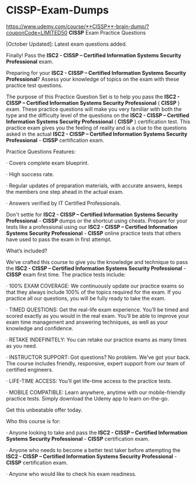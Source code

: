 # **CISSP**-Exam-Dumps
https://www.udemy.com/course/**CISSP**-brain-dump/?couponCode=LIMITED50
**CISSP** Exam Practice Questions


[October Updated]: Latest exam questions added.

Finally! Pass the **ISC2 - **CISSP** – Certified Information Systems Security Professional** exam.

Preparing for your **ISC2 - **CISSP** – Certified Information Systems Security Professional**? Assess your knowledge of topics on the exam with these practice test questions.

The purpose of this Practice Question Set is to help you pass the **ISC2 - **CISSP** – Certified Information Systems Security Professional** ( **CISSP** ) exam. These practice questions will make you very familiar with both the type and the difficulty level of the questions on the **ISC2 - **CISSP** – Certified Information Systems Security Professional** ( **CISSP** ) certification test. This practice exam gives you the feeling of reality and is a clue to the questions asked in the actual **ISC2 - **CISSP** – Certified Information Systems Security Professional** - **CISSP** certification exam.

Practice Questions Features:

· Covers complete exam blueprint.

· High success rate.

· Regular updates of preparation materials, with accurate answers, keeps the members one step ahead in the actual exam.

· Answers verified by IT Certified Professionals.

Don't settle for **ISC2 - **CISSP** – Certified Information Systems Security Professional** - **CISSP** dumps or the shortcut using cheats. Prepare for your tests like a professional using our **ISC2 - **CISSP** – Certified Information Systems Security Professional** - **CISSP** online practice tests that others have used to pass the exam in first attempt.

What’s included?

We’ve crafted this course to give you the knowledge and technique to pass the **ISC2 - **CISSP** – Certified Information Systems Security Professional** - **CISSP** exam first time. The practice tests include:

· 100% EXAM COVERAGE: We continuously update our practice exams so that they always include 100% of the topics required for the exam. If you practice all our questions, you will be fully ready to take the exam.

· TIMED QUESTIONS: Get the real-life exam experience. You’ll be timed and scored exactly as you would in the real exam. You’ll be able to improve your exam time management and answering techniques, as well as your knowledge and confidence.

· RETAKE INDEFINITELY: You can retake our practice exams as many times as you need.

· INSTRUCTOR SUPPORT: Got questions? No problem. We’ve got your back. The course includes friendly, responsive, expert support from our team of certified engineers.

· LIFE-TIME ACCESS: You’ll get life-time access to the practice tests.

· MOBILE COMPATIBLE: Learn anywhere, anytime with our mobile-friendly practice tests. Simply download the Udemy app to learn on-the-go.

Get this unbeatable offer today.

Who this course is for:

· Anyone looking to take and pass the **ISC2 - **CISSP** – Certified Information Systems Security Professional** - **CISSP** certification exam.

· Anyone who needs to become a better test taker before attempting the **ISC2 - **CISSP** – Certified Information Systems Security Professional** - **CISSP** certification exam.

· Anyone who would like to check his exam readiness.

